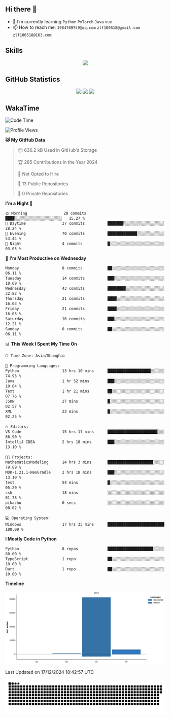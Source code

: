 ## Hi there 👋

- 🌱 I’m currently learning `Python` `PyTorch` `Java` `vue`
- 📫 How to reach me: `1984769759@qq.com` `zlf100518@gmail.com` `zlf100518@163.com`

## Skills
<div align="center"> <img src="https://skillicons.dev/icons?i=python,linux,git,github,html,css,js,ts" /> </div>

## GitHub Statistics

<div align="center">
  <img src="https://github-readme-stats.vercel.app/api?username=CloudSwordSage&show_icons=true&theme=tokyonight" />
  <img src="https://github-readme-stats.vercel.app/api/top-langs/?username=CloudSwordSage&show_icons=true&theme=tokyonight" />
  <img src="https://github-readme-activity-graph.vercel.app/graph?username=CloudSwordSage&theme=xcode" />
</div>

## WakaTime

<!--START_SECTION:waka-->
![Code Time](http://img.shields.io/badge/Code%20Time-248%20hrs%2039%20mins-blue)

![Profile Views](http://img.shields.io/badge/Profile%20Views-0-blue)

**🐱 My GitHub Data** 

> 📦 636.2 kB Used in GitHub's Storage 
 > 
> 🏆 285 Contributions in the Year 2024
 > 
> 🚫 Not Opted to Hire
 > 
> 📜 13 Public Repositories 
 > 
> 🔑 0 Private Repositories 
 > 
**I'm a Night 🦉** 

```text
🌞 Morning                20 commits          ████░░░░░░░░░░░░░░░░░░░░░   15.27 % 
🌆 Daytime                37 commits          ███████░░░░░░░░░░░░░░░░░░   28.24 % 
🌃 Evening                70 commits          █████████████░░░░░░░░░░░░   53.44 % 
🌙 Night                  4 commits           █░░░░░░░░░░░░░░░░░░░░░░░░   03.05 % 
```
📅 **I'm Most Productive on Wednesday** 

```text
Monday                   8 commits           ██░░░░░░░░░░░░░░░░░░░░░░░   06.11 % 
Tuesday                  14 commits          ███░░░░░░░░░░░░░░░░░░░░░░   10.69 % 
Wednesday                43 commits          ████████░░░░░░░░░░░░░░░░░   32.82 % 
Thursday                 21 commits          ████░░░░░░░░░░░░░░░░░░░░░   16.03 % 
Friday                   21 commits          ████░░░░░░░░░░░░░░░░░░░░░   16.03 % 
Saturday                 16 commits          ███░░░░░░░░░░░░░░░░░░░░░░   12.21 % 
Sunday                   8 commits           ██░░░░░░░░░░░░░░░░░░░░░░░   06.11 % 
```


📊 **This Week I Spent My Time On** 

```text
🕑︎ Time Zone: Asia/Shanghai

💬 Programming Languages: 
Python                   13 hrs 10 mins      ███████████████████░░░░░░   74.93 % 
Java                     1 hr 52 mins        ███░░░░░░░░░░░░░░░░░░░░░░   10.64 % 
Text                     1 hr 21 mins        ██░░░░░░░░░░░░░░░░░░░░░░░   07.76 % 
JSON                     27 mins             █░░░░░░░░░░░░░░░░░░░░░░░░   02.57 % 
XML                      23 mins             █░░░░░░░░░░░░░░░░░░░░░░░░   02.25 % 

🔥 Editors: 
VS Code                  15 hrs 17 mins      ██████████████████████░░░   86.90 % 
IntelliJ IDEA            2 hrs 18 mins       ███░░░░░░░░░░░░░░░░░░░░░░   13.10 % 

🐱‍💻 Projects: 
MathematicsModeling      14 hrs 3 mins       ████████████████████░░░░░   79.89 % 
MDK-1.21.1-NeoGradle     2 hrs 18 mins       ███░░░░░░░░░░░░░░░░░░░░░░   13.10 % 
test                     54 mins             █░░░░░░░░░░░░░░░░░░░░░░░░   05.20 % 
ssh                      18 mins             ░░░░░░░░░░░░░░░░░░░░░░░░░   01.78 % 
pikachu                  0 secs              ░░░░░░░░░░░░░░░░░░░░░░░░░   00.02 % 

💻 Operating System: 
Windows                  17 hrs 35 mins      █████████████████████████   100.00 % 
```

**I Mostly Code in Python** 

```text
Python                   8 repos             ████████████████████░░░░░   80.00 % 
TypeScript               1 repo              ██░░░░░░░░░░░░░░░░░░░░░░░   10.00 % 
Dart                     1 repo              ██░░░░░░░░░░░░░░░░░░░░░░░   10.00 % 
```



**Timeline**

![Lines of Code chart](https://raw.githubusercontent.com/CloudSwordSage/CloudSwordSage/main/assets/bar_graph.png)


 Last Updated on 17/12/2024 18:42:57 UTC
<!--END_SECTION:waka-->

<div align="center"><img src="./assets/github-snake-dark.svg" /></div>
